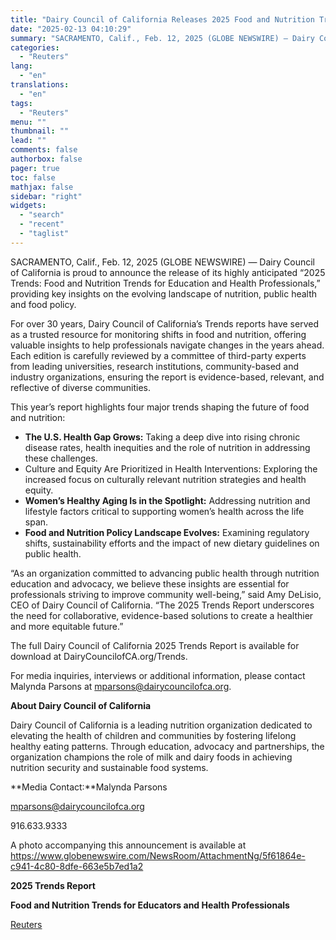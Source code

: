 ```yaml
---
title: "Dairy Council of California Releases 2025 Food and Nutrition Trends"
date: "2025-02-13 04:10:29"
summary: "SACRAMENTO, Calif., Feb. 12, 2025 (GLOBE NEWSWIRE) — Dairy Council of California is proud to announce the release of its highly anticipated “2025 Trends: Food and Nutrition Trends for Education and Health Professionals,” providing key insights on the evolving landscape of nutrition, public health and food policy.For over 30 years,..."
categories:
  - "Reuters"
lang:
  - "en"
translations:
  - "en"
tags:
  - "Reuters"
menu: ""
thumbnail: ""
lead: ""
comments: false
authorbox: false
pager: true
toc: false
mathjax: false
sidebar: "right"
widgets:
  - "search"
  - "recent"
  - "taglist"
---
```


SACRAMENTO, Calif., Feb. 12, 2025 (GLOBE NEWSWIRE) — Dairy Council of California is proud to announce the release of its highly anticipated “2025 Trends: Food and Nutrition Trends for Education and Health Professionals,” providing key insights on the evolving landscape of nutrition, public health and food policy.

For over 30 years, Dairy Council of California’s Trends reports have served as a trusted resource for monitoring shifts in food and nutrition, offering valuable insights to help professionals navigate changes in the years ahead. Each edition is carefully reviewed by a committee of third-party experts from leading universities, research institutions, community-based and industry organizations, ensuring the report is evidence-based, relevant, and reflective of diverse communities.

This year’s report highlights four major trends shaping the future of food and nutrition:

* **The U.S. Health Gap Grows:** Taking a deep dive into rising chronic disease rates, health inequities and the role of nutrition in addressing these challenges.
* Culture and Equity Are Prioritized in Health Interventions: Exploring the increased focus on culturally relevant nutrition strategies and health equity.
* **Women’s Healthy Aging Is in the Spotlight:** Addressing nutrition and lifestyle factors critical to supporting women’s health across the life span.
* **Food and Nutrition Policy Landscape Evolves:** Examining regulatory shifts, sustainability efforts and the impact of new dietary guidelines on public health.

“As an organization committed to advancing public health through nutrition education and advocacy, we believe these insights are essential for professionals striving to improve community well-being,” said Amy DeLisio, CEO of Dairy Council of California. “The 2025 Trends Report underscores the need for collaborative, evidence-based solutions to create a healthier and more equitable future.”

The full Dairy Council of California 2025 Trends Report is available for download at DairyCouncilofCA.org/Trends.

For media inquiries, interviews or additional information, please contact Malynda Parsons at mparsons@dairycouncilofca.org.

**About Dairy Council of California**

Dairy Council of California is a leading nutrition organization dedicated to elevating the health of children and communities by fostering lifelong healthy eating patterns. Through education, advocacy and partnerships, the organization champions the role of milk and dairy foods in achieving nutrition security and sustainable food systems.

**Media Contact:**Malynda Parsons

mparsons@dairycouncilofca.org

916.633.9333

A photo accompanying this announcement is available at https://www.globenewswire.com/NewsRoom/AttachmentNg/5f61864e-c941-4c80-8dfe-663e5b7ed1a2

**2025 Trends Report**

**Food and Nutrition Trends for Educators and Health Professionals**

[Reuters](https://www.tradingview.com/news/reuters.com,2025-02-12:newsml_GNX8fBKQs:0-dairy-council-of-california-releases-2025-food-and-nutrition-trends/)
